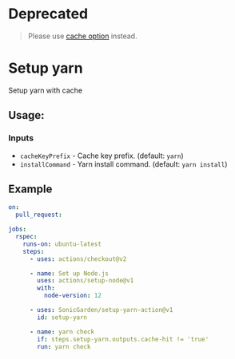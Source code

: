 # Deprecated

> Please use [cache option](https://github.blog/changelog/2021-07-02-github-actions-setup-node-now-supports-dependency-caching/) instead.

# Setup yarn

Setup yarn with cache

## Usage:

### Inputs

- `cacheKeyPrefix` - Cache key prefix. (default: `yarn`)
- `installCommand` - Yarn install command. (default: `yarn install`)

## Example

```yaml
on:
  pull_request:

jobs:
  rspec:
    runs-on: ubuntu-latest
    steps:
      - uses: actions/checkout@v2

      - name: Set up Node.js
        uses: actions/setup-node@v1
        with:
          node-version: 12

      - uses: SonicGarden/setup-yarn-action@v1
        id: setup-yarn

      - name: yarn check
        if: steps.setup-yarn.outputs.cache-hit != 'true'
        run: yarn check
```
